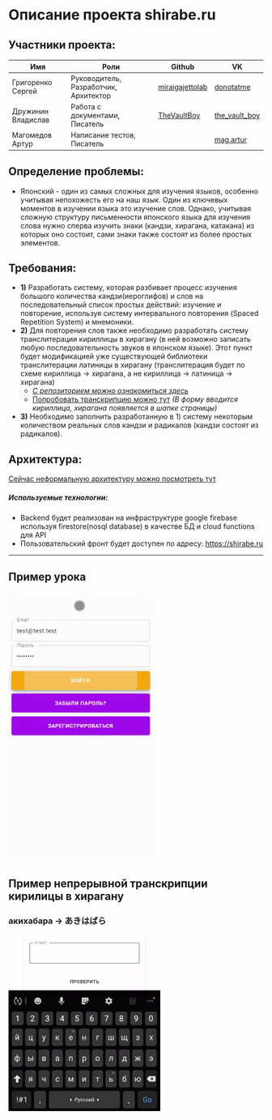 # Описание проекта shirabe.ru
## Участники проекта: 
| Имя | Роли | Github | VK | 
| --- | --- | --- |--- | 
| Григоренко Сергей | Руководитель, Разработчик, Архитектор | [miraigajettolab](https://github.com/miraigajettolab) | [donotatme](https://vk.com/donotatme) | 
| Дружинин Владислав  | Работа с документами, Писатель | [TheVaultBoy](https://github.com/TheVaultBoy) | [the_vault_boy](https://vk.com/the_vault_boy) | 
| Магомедов Артур | Написание тестов, Писатель | | [mag.artur](https://vk.com/mag.artur) |

## Определение проблемы:
- Японский - один из самых сложных для изучения языков, особенно учитывая непохожесть его на наш язык. Один из ключевых моментов в изучении языка это изучение слов. Однако, учитывая сложную структуру письменности японского языка для изучения слова нужно сперва изучить знаки (кандзи, 
хирагана, катакана) из которых оно состоит, сами знаки также состоят из более простых элементов.

## Требования: 
* **1)** Разработать систему, которая разбивает процесс изучения большого количества кандзи(иероглифов) и слов на последовательный список простых действий: изучение и повторение, используя систему интервального повторения (Spaced Repetition System) и мнемоники. 
* **2)** Для повторения слов также необходимо разработать систему транслитерации кириллицы в хирагану (в ней возможно записать любую последовательность звуков в японском языке). Этот пункт будет модификацией уже существующей библиотеки транслитерации латиницы в хирагану (транслитерация будет по схеме кириллица -> хирагана, а не кириллица -> латиница -> хирагана)
     * *[С репозиторием можно ознакомиться здесь](https://github.com/miraigajettolab/kikana)*
     * [Попробовать транскрипцию можно тут](https://kikana-dev-test.surge.sh) *(В форму вводится кириллица, хирагана появляется в шапке страницы)*
* **3)** Необходимо заполнить разработанную в 1) систему некоторым количеством реальных слов кандзи и радикалов (кандзи состоят из радикалов).

## Архитектура:
[Сейчас неформальную архитектуру можно посмотреть тут](https://github.com/miraigajettolab/Shiraberu/tree/master/Architecture)
##### Используемые технологии:
* Backend будет реализован на инфраструктуре google firebase используя firestore(nosql database) в качестве БД и cloud functions для API
* Пользовательский фронт будет доступен по адресу: https://shirabe.ru
---
## Пример урока

<img src="https://github.com/miraigajettolab/Shiraberu/blob/master/Misc/lesson_test.gif" width="282" height="532">

## Пример непрерывной транскрипции кирилицы в хирагану
### акихабара -> あきはばら

<img src="https://github.com/miraigajettolab/Shiraberu/blob/master/Misc/kikana_demo.gif" width="300" height="348">
